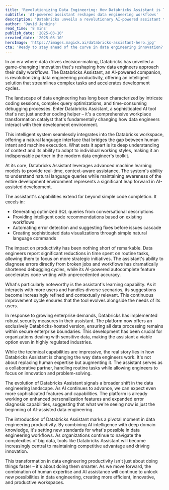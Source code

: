 ```yaml
---
title: 'Revolutionizing Data Engineering: How Databricks Assistant is Transforming Workplace Productivity'
subtitle: 'AI-powered assistant reshapes data engineering workflows'
description: 'Databricks unveils a revolutionary AI-powered assistant that's transforming data engineering workflows. This intelligent tool streamlines complex tasks, accelerates development cycles, and fundamentally changes how data engineers work. With features ranging from natural language query processing to automated error detection, Databricks Assistant is setting new standards for productivity in data engineering.'
author: 'David Jenkins'
read_time: '8 mins'
publish_date: '2025-03-10'
created_date: '2025-03-10'
heroImage: 'https://images.magick.ai/databricks-assistant-hero.jpg'
cta: 'Ready to stay ahead of the curve in data engineering innovation? Follow us on LinkedIn @MagickAI for exclusive insights, expert perspectives, and the latest updates on transformative technologies like Databricks Assistant.'
---
```


In an era where data drives decision-making, Databricks has unveiled a game-changing innovation that's reshaping how data engineers approach their daily workflows. The Databricks Assistant, an AI-powered companion, is revolutionizing data engineering productivity, offering an intelligent solution that streamlines complex tasks and accelerates development cycles.

The landscape of data engineering has long been characterized by intricate coding sessions, complex query optimizations, and time-consuming debugging processes. Enter Databricks Assistant, a sophisticated AI tool that's not just another coding helper – it's a comprehensive workplace transformation catalyst that's fundamentally changing how data engineers interact with their development environment.

This intelligent system seamlessly integrates into the Databricks workspace, offering a natural language interface that bridges the gap between human intent and machine execution. What sets it apart is its deep understanding of context and its ability to adapt to individual working styles, making it an indispensable partner in the modern data engineer's toolkit.

At its core, Databricks Assistant leverages advanced machine learning models to provide real-time, context-aware assistance. The system's ability to understand natural language queries while maintaining awareness of the entire development environment represents a significant leap forward in AI-assisted development.

The assistant's capabilities extend far beyond simple code completion. It excels in:
- Generating optimized SQL queries from conversational descriptions
- Providing intelligent code recommendations based on existing workflows
- Automating error detection and suggesting fixes before issues cascade
- Creating sophisticated data visualizations through simple natural language commands

The impact on productivity has been nothing short of remarkable. Data engineers report significant reductions in time spent on routine tasks, allowing them to focus on more strategic initiatives. The assistant's ability to diagnose errors directly from broken jobs and workflows has dramatically shortened debugging cycles, while its AI-powered autocomplete feature accelerates code writing with unprecedented accuracy.

What's particularly noteworthy is the assistant's learning capability. As it interacts with more users and handles diverse scenarios, its suggestions become increasingly refined and contextually relevant. This continuous improvement cycle ensures that the tool evolves alongside the needs of its users.

In response to growing enterprise demands, Databricks has implemented robust security measures in their assistant. The platform now offers an exclusively Databricks-hosted version, ensuring all data processing remains within secure enterprise boundaries. This development has been crucial for organizations dealing with sensitive data, making the assistant a viable option even in highly regulated industries.

While the technical capabilities are impressive, the real story lies in how Databricks Assistant is changing the way data engineers work. It's not about replacing human expertise but augmenting it. The assistant serves as a collaborative partner, handling routine tasks while allowing engineers to focus on innovation and problem-solving.

The evolution of Databricks Assistant signals a broader shift in the data engineering landscape. As AI continues to advance, we can expect even more sophisticated features and capabilities. The platform is already working on enhanced personalization features and expanded error diagnosis capabilities, suggesting that what we're seeing now is just the beginning of AI-assisted data engineering.

The introduction of Databricks Assistant marks a pivotal moment in data engineering productivity. By combining AI intelligence with deep domain knowledge, it's setting new standards for what's possible in data engineering workflows. As organizations continue to navigate the complexities of big data, tools like Databricks Assistant will become increasingly central to maintaining competitive advantage and driving innovation.

This transformation in data engineering productivity isn't just about doing things faster – it's about doing them smarter. As we move forward, the combination of human expertise and AI assistance will continue to unlock new possibilities in data engineering, creating more efficient, innovative, and productive workspaces.